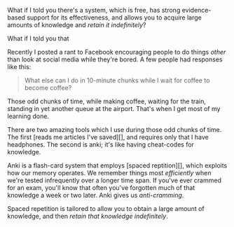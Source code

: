 ---
---

What if I told you there's a system, which is free, has strong
evidence-based support for its effectiveness, and allows you to
acquire large amounts of knowledge and *retain it indefinitely*?

What if I told you that 

Recently I posted a rant to Facebook encouraging people to do things
*other* than look at social media while they're bored. A few people had
responses like this:

> What else can I do in 10-minute chunks while I wait for coffee to become
> coffee?

Those odd chunks of time, while making coffee, waiting for the train,
standing in yet another queue at the airport. That's when I get most
of my learning done.

<!--more-->

There are two amazing tools which I use during those odd chunks of time.
The first [reads me articles I've saved][], and requires only that I
have headphones. The second is anki; it's like having cheat-codes for
knowledge.

Anki is a flash-card system that employs [spaced reptition][], which
exploits how our memory operates. We remember things most *efficiently*
when we're tested infrequently over a longer time span. If you've
ever crammed for an exam, you'll know that often you've forgotten much
of that knowledge a week or two later. Anki gives us *anti-cramming*.

Spaced repetition is tailored to allow you to obtain a large amount
of knowledge, and then *retain that knowledge indefinitely*. 
